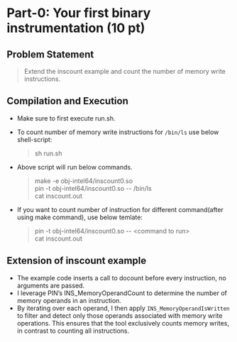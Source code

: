 # Part-0: Your first binary instrumentation (10 pt)

## Problem Statement

> Extend the inscount example and count the number of memory write instructions.

## Compilation and Execution

- Make sure to first execute run.sh.

- To count number of memory write instructions for `/bin/ls` use below shell-script:

  > sh run.sh

- Above script will run below commands.

  > make -e obj-intel64/inscount0.so  
  > pin -t obj-intel64/inscount0.so -- /bin/ls  
  > cat inscount.out

- If you want to count number of instruction for different command(after using make command), use below temlate:
  > pin -t obj-intel64/inscount0.so -- \<command to run\>  
  > cat inscount.out

## Extension of inscount example

- The example code inserts a call to docount before every instruction, no arguments are passed.
- I leverage PIN’s INS_MemoryOperandCount to determine the number of memory operands in an instruction.
- By iterating over each operand, I then apply `INS_MemoryOperandIsWritten` to filter and detect only those operands associated with memory write operations. This ensures that the tool exclusively counts memory writes, in contrast to counting all instructions.

